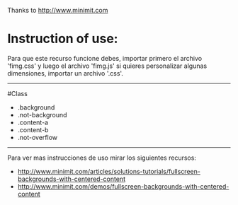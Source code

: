 Thanks to http://www.minimit.com

# Instruction of use:
Para que este recurso funcione debes, importar primero el archivo 'fimg.css' y luego el archivo 'fimg.js' si quieres personalizar algunas dimensiones, importar un archivo '.css'.

---

#Class
- .background
- .not-background
- .content-a
- .content-b
- .not-overflow

---

Para ver mas instrucciones de uso mirar los siguientes recursos:
- http://www.minimit.com/articles/solutions-tutorials/fullscreen-backgrounds-with-centered-content
- http://www.minimit.com/demos/fullscreen-backgrounds-with-centered-content